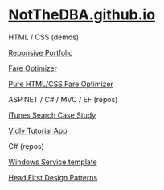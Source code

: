 # [NotTheDBA.github.io](https://notthedba.github.io/)

HTML / CSS (demos)

[Reponsive Portfolio](https://notthedba.github.io/responsive-portfolio-2)

[Fare Optimizer](https://notthedba.github.io/septa-fare-optimizer/)

[Pure HTML/CSS Fare Optimizer](https://notthedba.github.io/css-pseudo-class-lesson/)


ASP.NET / C# / MVC / EF (repos)

[iTunes Search Case Study](https://github.com/NotTheDBA/itunes_search_casestudy)

[Vidly Tutorial App](https://github.com/NotTheDBA/complete-aspnet-mvc5)

C# (repos)

[Windows Service template](https://github.com/NotTheDBA/sample-windows-service)

[Head First Design Patterns](https://github.com/NotTheDBA/head-first-cs)
